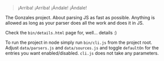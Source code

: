 > ¡Arriba! ¡Arriba! ¡Ándale! ¡Ándale!

The Gonzales project. About parsing JS as fast as possible. Anything is allowed as long as your parser does all the work and does it in JS.

Check the `bin/details.html` page for, well... details :)

To run the project in node simply run `bin/cli.js` from the project root. Adjust `data/parsers.js` and `data/sources.js` and toggle `defaultOn` for the entries you want enabled/disabled. `cli.js` does not take any parameters.
